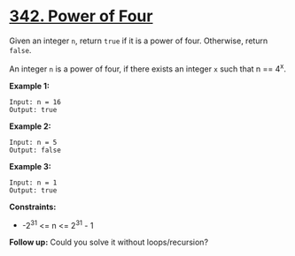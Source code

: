 # [342. Power of Four](https://leetcode.com/problems/power-of-four/)

Given an integer `n`, return `true` if it is a power of four. Otherwise, return `false`.

An integer `n` is a power of four, if there exists an integer `x` such that n == 4<sup>x</sup>.

**Example 1:**

```
Input: n = 16
Output: true
```

**Example 2:**

```
Input: n = 5
Output: false
```

**Example 3:**

```
Input: n = 1
Output: true
```

**Constraints:**

- -2<sup>31</sup> <= n <= 2<sup>31</sup> - 1

**Follow up:** Could you solve it without loops/recursion?

